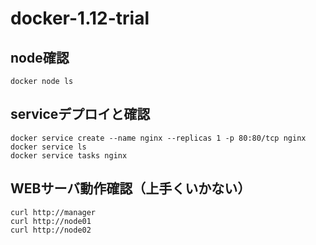 # docker-1.12-trial

## node確認
```
docker node ls
```

## serviceデプロイと確認
```
docker service create --name nginx --replicas 1 -p 80:80/tcp nginx
docker service ls
docker service tasks nginx
```

## WEBサーバ動作確認（上手くいかない）
```
curl http://manager
curl http://node01
curl http://node02
```
